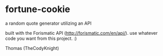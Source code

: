 # fortune-cookie
a random quote generator utilizing an API

built with the Forismatic API (http://forismatic.com/en/api/). use whatever code you want from this project. :)

Thomas (TheCodyKnight)

